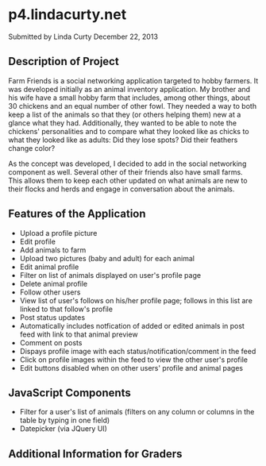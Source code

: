 p4.lindacurty.net
=================

Submitted by Linda Curty
December 22, 2013

Description of Project
----------------------

Farm Friends is a social networking application targeted to hobby farmers. It was developed initially as an animal inventory application.
My brother and his wife have a small hobby farm that includes, among other things, about 30 chickens and an equal number of other fowl.
They needed a way to both keep a list of the animals so that they (or others helping them) new at a glance what they had. Additionally, 
they wanted to be able to note the chickens' personalities and to compare what they looked like as chicks to what they looked like as adults: 
Did they lose spots? Did their feathers change color?

As the concept was developed, I decided to add in the social networking component as well. Several other of their friends also have small
farms. This allows them to keep each other updated on what animals are new to their flocks and herds and engage in conversation about the
animals.

Features of the Application
---------------------------
- Upload a profile picture
- Edit profile
- Add animals to farm
- Upload two pictures (baby and adult) for each animal
- Edit animal profile
- Filter on list of animals displayed on user's profile page
- Delete animal profile
- Follow other users
- View list of user's follows on his/her profile page; follows in this list are linked to that follow's profile
- Post status updates
- Automatically includes notfication of added or edited animals in post feed with link to that animal preview
- Comment on posts
- Dispays profile image with each status/notification/comment in the feed
- Click on profile images within the feed to view the other user's profile
- Edit buttons disabled when on other users' profile and animal pages


JavaScript Components
---------------------
- Filter for a user's list of animals (filters on any column or columns in the table by typing in one field)
- Datepicker (via JQuery UI)


Additional Information for Graders
----------------------------------
